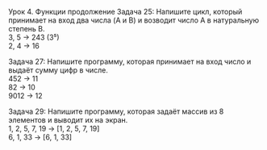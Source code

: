 Урок 4. Функции продолжение
Задача 25: Напишите цикл, который принимает на вход два числа (A и B) и возводит число A в натуральную степень B.  
3, 5 -> 243 (3⁵)  
2, 4 -> 16  

Задача 27: Напишите программу, которая принимает на вход число и выдаёт сумму цифр в числе.  
452 -> 11  
82 -> 10  
9012 -> 12  

Задача 29: Напишите программу, которая задаёт массив из 8 элементов и выводит их на экран.  
1, 2, 5, 7, 19 -> [1, 2, 5, 7, 19]  
6, 1, 33 -> [6, 1, 33]  